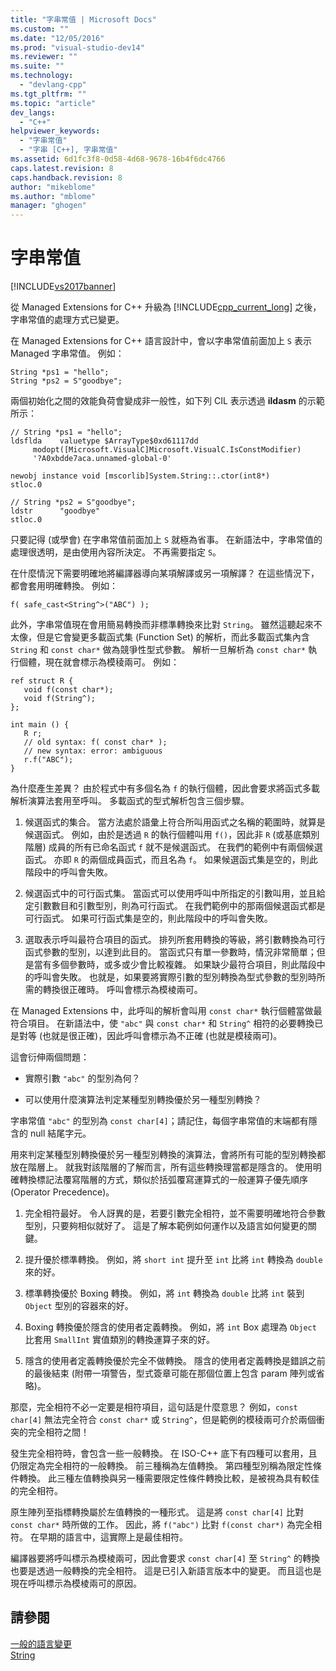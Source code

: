 ```yaml
---
title: "字串常值 | Microsoft Docs"
ms.custom: ""
ms.date: "12/05/2016"
ms.prod: "visual-studio-dev14"
ms.reviewer: ""
ms.suite: ""
ms.technology: 
  - "devlang-cpp"
ms.tgt_pltfrm: ""
ms.topic: "article"
dev_langs: 
  - "C++"
helpviewer_keywords: 
  - "字串常值"
  - "字串 [C++], 字串常值"
ms.assetid: 6d1fc3f8-0d58-4d68-9678-16b4f6dc4766
caps.latest.revision: 8
caps.handback.revision: 8
author: "mikeblome"
ms.author: "mblome"
manager: "ghogen"
---
```

# 字串常值
[!INCLUDE[vs2017banner](../assembler/inline/includes/vs2017banner.md)]

從 Managed Extensions for C\+\+ 升級為 [!INCLUDE[cpp_current_long](../Token/cpp_current_long_md.md)] 之後，字串常值的處理方式已變更。  
  
 在 Managed Extensions for C\+\+ 語言設計中，會以字串常值前面加上 `S` 表示 Managed 字串常值。  例如：  
  
```  
String *ps1 = "hello";  
String *ps2 = S"goodbye";  
```  
  
 兩個初始化之間的效能負荷會變成非一般性，如下列 CIL 表示透過 **ildasm** 的示範所示：  
  
```  
// String *ps1 = "hello";  
ldsflda    valuetype $ArrayType$0xd61117dd  
     modopt([Microsoft.VisualC]Microsoft.VisualC.IsConstModifier)   
     '?A0xbdde7aca.unnamed-global-0'  
  
newobj instance void [mscorlib]System.String::.ctor(int8*)  
stloc.0  
  
// String *ps2 = S"goodbye";  
ldstr      "goodbye"  
stloc.0  
```  
  
 只要記得 \(或學會\) 在字串常值前面加上 `S` 就極為省事。  在新語法中，字串常值的處理很透明，是由使用內容所決定。  不再需要指定 `S`。  
  
 在什麼情況下需要明確地將編譯器導向某項解譯或另一項解譯？  在這些情況下，都會套用明確轉換。  例如：  
  
```  
f( safe_cast<String^>("ABC") );  
```  
  
 此外，字串常值現在會用簡易轉換而非標準轉換來比對 `String`。  雖然這聽起來不太像，但是它會變更多載函式集 \(Function Set\) 的解析，而此多載函式集內含 `String` 和 `const char*` 做為競爭性型式參數。  解析一旦解析為 `const char*` 執行個體，現在就會標示為模稜兩可。  例如：  
  
```  
ref struct R {  
   void f(const char*);  
   void f(String^);  
};  
  
int main () {  
   R r;  
   // old syntax: f( const char* );  
   // new syntax: error: ambiguous  
   r.f("ABC");   
}  
```  
  
 為什麼產生差異？  由於程式中有多個名為 `f` 的執行個體，因此會要求將函式多載解析演算法套用至呼叫。  多載函式的型式解析包含三個步驟。  
  
1.  候選函式的集合。  當方法處於語彙上符合所叫用函式之名稱的範圍時，就算是候選函式。  例如，由於是透過 `R` 的執行個體叫用 `f()`，因此非 `R` \(或基底類別階層\) 成員的所有已命名函式 `f` 就不是候選函式。  在我們的範例中有兩個候選函式。  亦即 `R` 的兩個成員函式，而且名為 `f`。  如果候選函式集是空的，則此階段中的呼叫會失敗。  
  
2.  候選函式中的可行函式集。  當函式可以使用呼叫中所指定的引數叫用，並且給定引數數目和引數型別，則為可行函式。  在我們範例中的那兩個候選函式都是可行函式。  如果可行函式集是空的，則此階段中的呼叫會失敗。  
  
3.  選取表示呼叫最符合項目的函式。  排列所套用轉換的等級，將引數轉換為可行函式參數的型別，以達到此目的。  當函式只有單一參數時，情況非常簡單；但是當有多個參數時，或多或少會比較複雜。  如果缺少最符合項目，則此階段中的呼叫會失敗。  也就是，如果要將實際引數的型別轉換為型式參數的型別時所需的轉換很正確時。  呼叫會標示為模棱兩可。  
  
 在 Managed Extensions 中，此呼叫的解析會叫用 `const char*` 執行個體當做最符合項目。  在新語法中，使 `"abc"` 與 `const char*` 和 `String^` 相符的必要轉換已是對等 \(也就是很正確\)，因此呼叫會標示為不正確 \(也就是模稜兩可\)。  
  
 這會衍伸兩個問題：  
  
-   實際引數 `"abc"` 的型別為何？  
  
-   可以使用什麼演算法判定某種型別轉換優於另一種型別轉換？  
  
 字串常值 `"abc"` 的型別為 `const char[4]`；請記住，每個字串常值的末端都有隱含的 null 結尾字元。  
  
 用來判定某種型別轉換優於另一種型別轉換的演算法，會將所有可能的型別轉換都放在階層上。  就我對該階層的了解而言，所有這些轉換理當都是隱含的。  使用明確轉換標記法覆寫階層的方式，類似於括弧覆寫運算式的一般運算子優先順序 \(Operator Precedence\)。  
  
1.  完全相符最好。  令人訝異的是，若要引數完全相符，並不需要明確地符合參數型別，只要夠相似就好了。  這是了解本範例如何運作以及語言如何變更的關鍵。  
  
2.  提升優於標準轉換。  例如，將 `short int` 提升至 `int` 比將 `int` 轉換為 `double` 來的好。  
  
3.  標準轉換優於 Boxing 轉換。  例如，將 `int` 轉換為 `double` 比將 `int` 裝到 `Object` 型別的容器來的好。  
  
4.  Boxing 轉換優於隱含的使用者定義轉換。  例如，將 `int` Box 處理為 `Object` 比套用 `SmallInt` 實值類別的轉換運算子來的好。  
  
5.  隱含的使用者定義轉換優於完全不做轉換。  隱含的使用者定義轉換是錯誤之前的最後結束 \(附帶一項警告，型式簽章可能在那個位置上包含 param 陣列或省略\)。  
  
 那麼，完全相符不必一定要是相符項目，這句話是什麼意思？  例如，`const char[4]` 無法完全符合 `const char*` 或 `String^`，但是範例的模稜兩可介於兩個衝突的完全相符之間！  
  
 發生完全相符時，會包含一些一般轉換。  在 ISO\-C\+\+ 底下有四種可以套用，且仍限定為完全相符的一般轉換。  前三種稱為左值轉換。  第四種型別稱為限定性條件轉換。  此三種左值轉換與另一種需要限定性條件轉換比較，是被視為具有較佳的完全相符。  
  
 原生陣列至指標轉換屬於左值轉換的一種形式。  這是將 `const char[4]` 比對 `const char*` 時所做的工作。  因此，將 `f("abc")` 比對 `f(const char*)` 為完全相符。  在早期的語言中，這實際上是最佳相符。  
  
 編譯器要將呼叫標示為模棱兩可，因此會要求 `const char[4]` 至 `String^` 的轉換也要是透過一般轉換的完全相符。  這是已引入新語言版本中的變更。  而且這也是現在呼叫標示為模棱兩可的原因。  
  
## 請參閱  
 [一般的語言變更](../dotnet/general-language-changes-cpp-cli.md)   
 [String](../windows/string-cpp-component-extensions.md)
